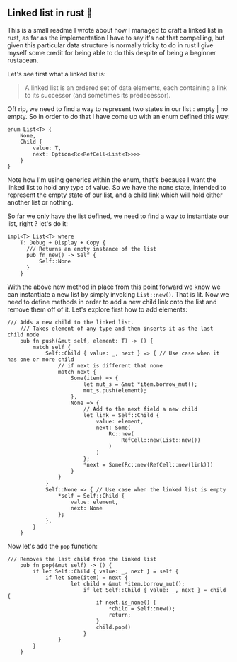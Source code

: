 ## Linked list in rust :crab:

This is a small readme I wrote about how I managed to craft a linked list in rust, as far as the implementation I have to say it's not that compelling, but given this particular data structure is normally tricky to do in rust I give myself some credit for being able to do this despite of being a beginner rustacean.

Let's see first what a linked list is:

> A linked list is an ordered set of data elements, each containing a link to its successor (and sometimes its predecessor).


Off rip, we need to find a way to represent two states in our list : empty | no empty. So in order to do that I have come up with an enum defined this way:

```shell
enum List<T> {
    None,
    Child {
        value: T,
        next: Option<Rc<RefCell<List<T>>>>
    }
}
```

Note how I'm using generics within the enum, that's because I want the linked list to hold any type of value. So we have the none state, intended to represent the empty state of our list, and a child link which will hold either another list or nothing.

So far we only have the list defined, we need to find a way to instantiate our list, right ? let's do it:

```shell
impl<T> List<T> where
    T: Debug + Display + Copy {
      /// Returns an empty instance of the list
      pub fn new() -> Self {
          Self::None
      }
    }
```

With the above new method in place from this point forward we know we can instantiate a new list by simply invoking  `List::new()`. That is lit. Now we need to define methods in order to add a new child link onto the list and remove them off of it. Let's explore first how to add elements:

```shell
/// Adds a new child to the linked list.
    /// Takes element of any type and then inserts it as the last child node
    pub fn push(&mut self, element: T) -> () {
        match self {
            Self::Child { value: _, next } => { // Use case when it has one or more child
                // if next is different that none
                match next {
                    Some(item) => {
                        let mut_s = &mut *item.borrow_mut();
                        mut_s.push(element);
                    },
                    None => {
                        // Add to the next field a new child
                        let link = Self::Child {
                            value: element,
                            next: Some(
                                Rc::new(
                                    RefCell::new(List::new())
                                )
                            )
                        };
                        *next = Some(Rc::new(RefCell::new(link)))
                    }
                }
            }
            Self::None => { // Use case when the linked list is empty
                *self = Self::Child {
                    value: element,
                    next: None
                };
            },
        }
    }
```

Now let's add the `pop` function:

```shell
/// Removes the last child from the linked list
    pub fn pop(&mut self) -> () {
        if let Self::Child { value: _, next } = self {
            if let Some(item) = next {
                    let child = &mut *item.borrow_mut();
                        if let Self::Child { value: _, next } = child {
                            if next.is_none() {
                                *child = Self::new();
                                return;
                            }
                            child.pop()
                        }
                }
        }
    }
```

